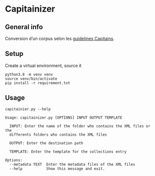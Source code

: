 Capitainizer
===
## General info
Conversion d’un corpus selon les [guidelines Capitains](https://github.com/Capitains/guidelines).

## Setup
Create a virtual environment, source it

```
python3.8 -m venv venv
source venv/bin/activate
pip install -r requirement.txt

```

## Usage 
```
capitainier.py --help 

Usage: capitainizer.py [OPTIONS] INPUT OUTPUT TEMPLATE

  INPUT: Enter the name of the folder who contains the XML files or the
  differents folders who contains the XML files

  OUTPUT: Enter the destination path

  TEMPLATE: Enter the template for the collections entry

Options:
  --metadata TEXT  Enter the metadata files of the XML files
  --help           Show this message and exit.

```

